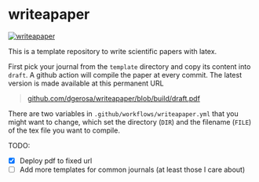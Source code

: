 # writeapaper

[![writeapaper](https://github.com/dgerosa/writeapaper/actions/workflows/writeapaper.yml/badge.svg)](https://github.com/dgerosa/writeapaper/actions)


This is a template repository to write scientific papers with latex. 

First pick your journal from the `template` directory and copy its content into `draft`.  A github action will compile the paper at every commit. The latest version is made available at this permanent URL

> [github.com/dgerosa/writeapaper/blob/build/draft.pdf](https://github.com/dgerosa/writeapaper/blob/build/draft.pdf)

There are two variables in `.github/workflows/writeapaper.yml` that you might want to change, which set the directory (`DIR`) and the filename (`FILE`) of the tex file you want to compile.


TODO: 
- [x] Deploy pdf to fixed url
- [ ] Add more templates for common journals (at least those I care about)  
